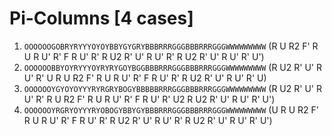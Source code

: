 # Pi-Columns [4 cases]

1. `OOOOOOGOBRYRYYYOYOYBBYGYGRYBBBRRRGGGBBBRRRGGGWWWWWWWWW` (R U R2 F' R U R U' R' F R U' R' R U2 R' U' R U' R' R U2 R' U' R U' R' U')
1. `OOOOOOBBYOYRYYYOYRYRYGOYBGGBBBRRRGGGBBBRRRGGGWWWWWWWWW` (R U2 R' U' R U' R' U R U R2 F' R U R U' R' F R U' R' R U2 R' U' R U' R' U)
1. `OOOOOOYGYOYOYYYRYRGRYBOGYBBBBBRRRGGGBBBRRRGGGWWWWWWWWW` (R U2 R' U' R U' R' R U R2 F' R U R U' R' F R U' R' U2 R U2 R' U' R U' R' U')
1. `OOOOOOYRGRYOYYYRYOBOGYBBYGYBBBRRRGGGBBBRRRGGGWWWWWWWWW` (U R U R2 F' R U R U' R' F R U' R' R U2 R' U' R U' R' R U2 R' U' R U' R' U')
